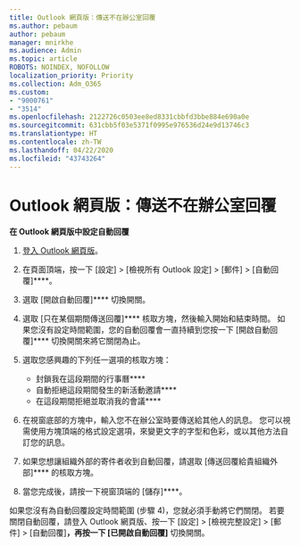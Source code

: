 ```yaml
---
title: Outlook 網頁版：傳送不在辦公室回覆
ms.author: pebaum
author: pebaum
manager: mnirkhe
ms.audience: Admin
ms.topic: article
ROBOTS: NOINDEX, NOFOLLOW
localization_priority: Priority
ms.collection: Adm_O365
ms.custom:
- "9000761"
- "3514"
ms.openlocfilehash: 2122726c0503ee8ed8331cbbfd3bbe884e690a0e
ms.sourcegitcommit: 631cbb5f03e5371f0995e976536d24e9d13746c3
ms.translationtype: HT
ms.contentlocale: zh-TW
ms.lasthandoff: 04/22/2020
ms.locfileid: "43743264"
---
```

# <a name="outlook-on-the-web-send-out-of-office-replies"></a>Outlook 網頁版：傳送不在辦公室回覆

**在 Outlook 網頁版中設定自動回覆**

1. [登入 Outlook 網頁版](https://support.office.com/article/how-to-sign-in-to-outlook-on-the-web-763fab4d-0138-4814-b450-37fc286bcb79)。

2. 在頁面頂端，按一下 [設定] > [檢視所有 Outlook 設定] > [郵件] > [自動回覆]****。

3. 選取 [開啟自動回覆]**** 切換開關。

4. 選取 [只在某個期間傳送回覆]**** 核取方塊，然後輸入開始和結束時間。 如果您沒有設定時間範圍，您的自動回覆會一直持續到您按一下 [開啟自動回覆]**** 切換開關來將它關閉為止。

5. 選取您感興趣的下列任一選項的核取方塊：
    - 封鎖我在這段期間的行事曆****
    - 自動拒絕這段期間發生的新活動邀請****
    - 在這段期間拒絕並取消我的會議****

6. 在視窗底部的方塊中，輸入您不在辦公室時要傳送給其他人的訊息。 您可以視需使用方塊頂端的格式設定選項，來變更文字的字型和色彩，或以其他方法自訂您的訊息。

7. 如果您想讓組織外部的寄件者收到自動回覆，請選取 [傳送回覆給貴組織外部]**** 的核取方塊。

8. 當您完成後，請按一下視窗頂端的 [儲存]****。

如果您沒有為自動回覆設定時間範圍 (步驟 4)，您就必須手動將它們關閉。 若要關閉自動回覆，請登入 Outlook 網頁版、按一下 [設定] > [檢視完整設定] > [郵件] > [自動回覆]****，再按一下 [已開啟自動回覆]**** 切換開關。
